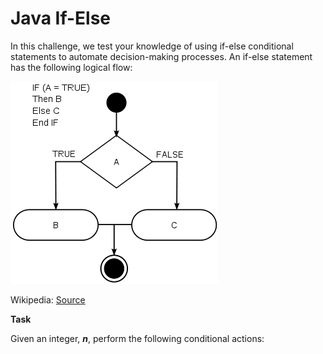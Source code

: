 # Java If-Else

In this challenge, we test your knowledge of using if-else conditional statements to automate decision-making processes. An if-else statement has the following logical flow:

![if-else-image](https://github.com/rbrummer-jhb/hackerrank/blob/main/java/images/if-else-image.png)

Wikipedia: [Source](https://en.wikipedia.org/wiki/Conditional_%28computer_programming%29)

**Task**

Given an integer, **_n_**, perform the following conditional actions:
